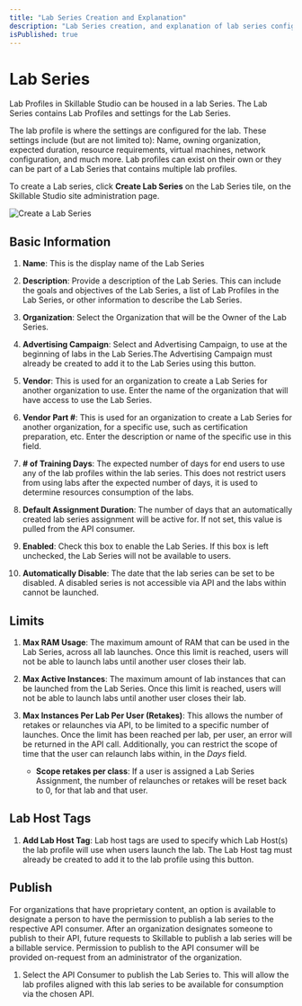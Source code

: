 ```yaml
---
title: "Lab Series Creation and Explanation"
description: "Lab Series creation, and explanation of lab series configuration."
isPublished: true
---
```


# Lab Series

Lab Profiles in Skillable Studio can be housed in a lab Series. The Lab Series contains Lab Profiles and settings for the Lab Series.

The lab profile is where the settings are configured for the lab. These settings include (but are not limited to): Name, owning organization, expected duration, resource requirements, virtual machines, network configuration, and much more. Lab profiles can exist on their own or they can be part of a Lab Series that contains multiple lab profiles. 

To create a Lab series, click **Create Lab Series** on the Lab Series tile, on the Skillable Studio site administration page.

![Create a Lab Series](images/create-lab-series.png)

## Basic Information 

1. **Name**: This is the display name of the Lab Series

1. **Description**: Provide a description of the Lab Series. This can include the goals and objectives of the Lab Series, a list of Lab Profiles in the Lab Series, or other information to describe the Lab Series. 

1. **Organization**: Select the Organization that will be the Owner of the Lab Series. 

1. **Advertising Campaign**: Select and Advertising Campaign, to use at the beginning of labs in the Lab Series.The Advertising Campaign must already be created to add it to the Lab Series using this button.

1. **Vendor**: This is used for an organization to create a Lab Series for another organization to use. Enter the name of the organization that will have access to use the Lab Series.

1. **Vendor Part #**: This is used for an organization to create a Lab Series for another organization, for a specific use, such as certification preparation, etc. Enter the description or name of the specific use in this field. 

1. **# of Training Days**: The expected number of days for end users to use any of the lab profiles within the lab series. This does not restrict users from using labs after the expected number of days, it is used to determine resources consumption of the labs.

1. **Default Assignment Duration**: The number of days that an automatically created lab series assignment will be active for. If not set, this value is pulled from the API consumer. 

1. **Enabled**: Check this box to enable the Lab Series. If this box is left unchecked, the Lab Series will not be available to users.

1. **Automatically Disable**: The date that the lab series can be set to be disabled. A disabled series is not accessible via API and the labs within cannot be launched.

## Limits

1. **Max RAM Usage**: The maximum amount of RAM that can be used in the Lab Series, across all lab launches. Once this limit is reached, users will not be able to launch labs until another user closes their lab.


1. **Max Active Instances**: The maximum amount of lab instances that can be launched from the Lab Series. Once this limit is reached, users will not be able to launch labs until another user closes their lab.

1. **Max Instances Per Lab Per User (Retakes)**: This allows the number of retakes or relaunches via API, to be limited to a specific number of launches. Once the limit has been reached per lab, per user, an error will be returned in the API call. Additionally, you can restrict the scope of time that the user can relaunch labs within, in the _Days_ field.

    - **Scope retakes per class**: If a user is assigned a Lab Series Assignment, the number of relaunches or retakes will be reset back to 0, for that lab and that user.

## Lab Host Tags

1. **Add Lab Host Tag**: Lab host tags are used to specify which Lab Host(s) the lab profile will use when users launch the lab. The Lab Host tag must already be created to add it to the lab profile using this button.

## Publish

For organizations that have proprietary content, an option is available to designate a person to have the permission to publish a lab series to the respective API consumer. After an organization designates someone to publish to their API, future requests to Skillable to publish a lab series will be a billable service. Permission to publish to the API consumer will be provided on-request from an administrator of the organization. 

1. Select the API Consumer to publish the Lab Series to. This will allow the lab profiles aligned with this lab series to be available for consumption via the chosen API.
